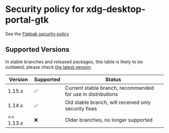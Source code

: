 # Security policy for xdg-desktop-portal-gtk

See the [Flatpak security policy](https://github.com/flatpak/flatpak/blob/master/SECURITY.md)

## Supported Versions

In stable branches and released packages, this table is likely to be outdated;
please check
[the latest version](https://github.com/flatpak/xdg-desktop-portal-gtk/blob/master/SECURITY.md).

| Version   | Supported          | Status
| --------- | ------------------ | ----------------------------------------------------------- |
| 1.15.x    | :white_check_mark: | Current stable branch, recommended for use in distributions |
| 1.14.x    | :white_check_mark: | Old stable branch, will received only security fixes        |
| <= 1.13.x | :x:                | Older branches, no longer supported                         |
